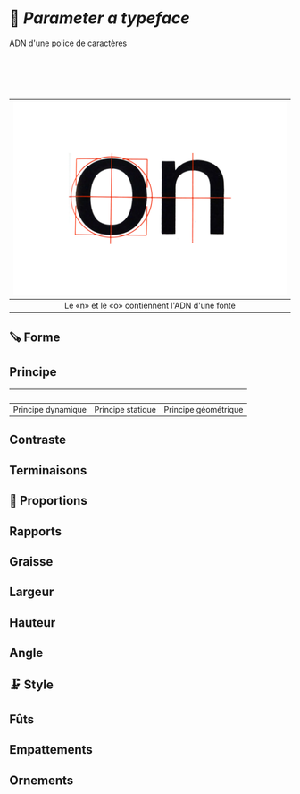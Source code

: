 # 🧬 *Parameter a typeface*
  ADN d'une police de caractères
# &nbsp;

|![](links/Typo_Parameters_01.jpg) |
|:---:|
| Le «n» et le «o» contiennent l'ADN d'une fonte           |

## 🪚 Forme

## Principe

| ![]() | ![]() | ![]() |
|:---:|:---:|:---:|
| Principe dynamique           | Principe statique           | Principe géométrique           |

## Contraste


## Terminaisons


## 📐 Proportions

## Rapports


## Graisse


## Largeur


## Hauteur

## Angle


## 🗜️ Style

## Fûts


## Empattements


## Ornements


